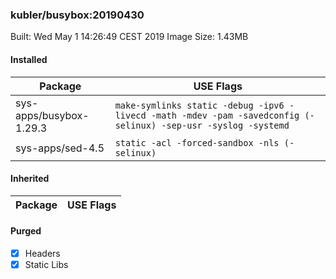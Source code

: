 ### kubler/busybox:20190430

Built: Wed May  1 14:26:49 CEST 2019
Image Size: 1.43MB

#### Installed
Package | USE Flags
--------|----------
sys-apps/busybox-1.29.3 | `make-symlinks static -debug -ipv6 -livecd -math -mdev -pam -savedconfig (-selinux) -sep-usr -syslog -systemd`
sys-apps/sed-4.5 | `static -acl -forced-sandbox -nls (-selinux)`
#### Inherited
Package | USE Flags
--------|----------
#### Purged
- [x] Headers
- [x] Static Libs
